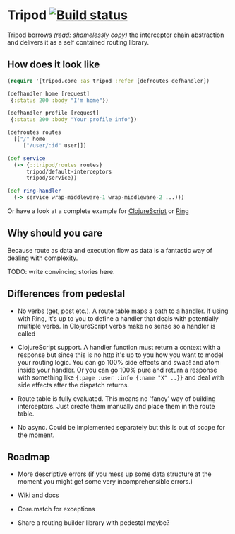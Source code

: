 # Tripod [![Build status](https://circleci.com/gh/frankiesardo/tripod.svg?style=shield)](https://circleci.com/gh/frankiesardo/tripod)


Tripod borrows _(read: shamelessly copy)_ the interceptor chain abstraction and delivers it as a self contained routing library.

## How does it look like

```clj
(require '[tripod.core :as tripod :refer [defroutes defhandler])

(defhandler home [request]
 {:status 200 :body "I'm home"})

(defhandler profile [request]
 {:status 200 :body "Your profile info"})

(defroutes routes
  [["/" home
     ["/user/:id" user]])

(def service
  (-> {::tripod/routes routes}
      tripod/default-interceptors
      tripod/service))

(def ring-handler
  (-> service wrap-middleware-1 wrap-middleware-2 ...)))

```

Or have a look at a complete example for [ClojureScript](https://github.com/frankiesardo/tripod/blob/master/example/web/src/app/core.cljs) or [Ring](https://github.com/frankiesardo/tripod/blob/master/example/server/src/app/core.clj)

## Why should you care

Because route as data and execution flow as data is a fantastic way of dealing with complexity.

TODO: write convincing stories here.

## Differences from pedestal

- No verbs (get, post etc.). A route table maps a path to a handler.
If using with Ring, it's up to you to define a handler that deals with potentially multiple verbs.
In ClojureScript verbs make no sense so a handler is called

- ClojureScript support.
A handler function must return a context with a response but since this is no http it's up to you how you want to model your routing logic.
You can go 100% side effects and swap! and atom inside your handler.
Or you can go 100% pure and return a response with something like `{:page :user :info {:name "X" ..}}` and deal with side effects after the dispatch returns.

- Route table is fully evaluated. This means no 'fancy' way of building interceptors.
Just create them manually and place them in the route table.

- No async. Could be implemented separately but this is out of scope for the moment.


## Roadmap

- More descriptive errors (if you mess up some data structure at the moment you might get some very incomprehensible errors.)

- Wiki and docs

- Core.match for exceptions

- Share a routing builder library with pedestal maybe?
